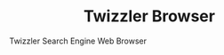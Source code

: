 <h1 align="center">Twizzler Browser</h1>
<p align="center">

Twizzler Search Engine Web Browser<br>


